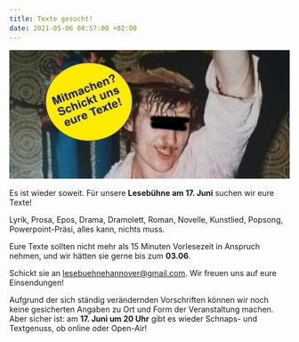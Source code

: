 ```yaml
---
title: Texte gesucht!
date: 2021-05-06 08:57:00 +02:00
---
```


![436cfe_63520669366542c49a7fa3c2c04c6c02_mv2-650x299.jpg](/uploads/436cfe_63520669366542c49a7fa3c2c04c6c02_mv2-650x299.jpg)

Es ist wieder soweit. Für unsere **Lesebühne am 17. Juni** suchen wir eure Texte!

Lyrik, Prosa, Epos, Drama, Dramolett, Roman, Novelle, Kunstlied, Popsong, Powerpoint-Präsi, alles kann, nichts muss.

Eure Texte sollten nicht mehr als 15 Minuten Vorlesezeit in Anspruch nehmen, und wir hätten sie gerne bis zum **03.06**.

Schickt sie an [lesebuehnehannover@gmail.com](mailto:lesebuehnehannover@gmail.com). Wir freuen uns auf eure Einsendungen!

Aufgrund der sich ständig verändernden Vorschriften können wir noch keine gesicherten Angaben zu Ort und Form der Veranstaltung machen. Aber sicher ist: am **17. Juni um 20 Uhr** gibt es wieder Schnaps- und Textgenuss, ob online oder Open-Air!